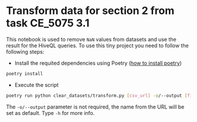 # Transform data for section 2 from task CE_5075 3.1

This notebook is used to remove `NaN` values from datasets and use the result for the HiveQL queries. To use this tiny project you need to follow the following steps:

-  Install the requited dependencies using Poetry ([how to install poetry](https://python-poetry.org/docs/#installation))

```bash
poetry install

```

-  Execute the script

```bash
poetry run python clear_datasets/transform.py [csv_url] -o/--output [file_name]

```

The `-o/--output` parameter is not required, the name from the URL will be set as default. Type `-h` for more info.
